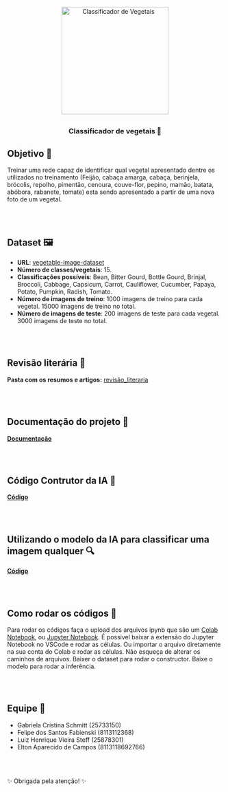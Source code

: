 <p align="center">
 <img width="250px" src="https://github.com/GabrielaSchmitt/CereBroto/assets/86369677/df5ad52d-5068-41a9-94a1-985b4450a685" align="center" alt="Classificador de Vegetais" />
</p>

## 
<h3 align="center">Classificador de vegetais 🥦</h3>

## Objetivo 🎯
Treinar uma rede capaz de identificar qual vegetal apresentado dentre os utilizados no treinamento (Feijão, cabaça amarga, cabaça, berinjela, brócolis, repolho, pimentão, cenoura, couve-flor, pepino, mamão, batata, abóbora, rabanete, tomate) esta sendo apresentado a partir de uma nova foto de um vegetal.

 <br></br>

## Dataset 🖼️
- <b>URL</b>: [vegetable-image-dataset](https://www.kaggle.com/datasets/misrakahmed/vegetable-image-dataset)
- <b>Número de classes/vegetais</b>: 15.
- <b>Classificações possíveis</b>: Bean, Bitter Gourd, Bottle Gourd, Brinjal, Broccoli, Cabbage, Capsicum, Carrot, Cauliflower, Cucumber, Papaya, Potato, Pumpkin, Radish, Tomato.
- <b>Número de imagens de treino</b>: 1000 imagens de treino para cada vegetal. 15000 imagens de treino no total. 
- <b>Número de imagens de teste</b>: 200 imagens de teste para cada vegetal. 3000 imagens de teste no total.

 <br></br>

## Revisão literária 📖

<b>Pasta com os resumos e artigos:</b> [revisão_literaria](revisao_literaria)

 <br></br>

## Documentação do projeto 📝
<b>[Documentação](https://github.com/GabrielaSchmitt/CereBroto/blob/main/DOC_Cerebroto_IA.pdf)</b> 

 <br></br>

## Código Contrutor da IA 🔧
<b>[Código](https://github.com/GabrielaSchmitt/CereBroto/blob/main/Constructor_classificador_de_Vegetais.ipynb)</b> 

 <br></br>

## Utilizando o modelo da IA para classificar uma imagem qualquer 🔍
<b>[Código](https://github.com/GabrielaSchmitt/CereBroto/blob/main/Inferencia_Vegetais.ipynb)</b> 

<br></br>

## Como rodar os códigos 🐍

Para rodar os códigos faça o upload dos arquivos ipynb que são um [Colab Notebook](https://colab.research.google.com/), ou [Jupyter Notebook](https://jupyter.org/). É possivel baixar a extensão do Jupyter Notebook no VSCode e rodar as células. Ou importar o arquivo diretamente na sua conta do Colab e rodar as células. Não esqueça de alterar os caminhos de arquivos. Baixer o dataset para rodar o constructor. Baixe o modelo para rodar a inferência. 

 <br></br>

<h2 align="left" >Equipe 🧠</h2>

- Gabriela Cristina Schmitt (25733150)
- Felipe dos Santos Fabienski (8113112368)
- Luiz Henrique Vieira Steff (25878301)
- Elton Aparecido de Campos (8113118692766)

<br></br>

✨ Obrigada pela atenção! ✨

